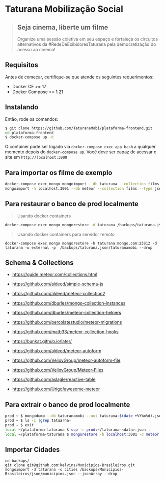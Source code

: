 # Taturana Mobilização Social

> ## Seja cinema, liberte um filme
>
> Organize uma sessão coletiva em seu espaço e fortaleça os circuitos alternativos da #RedeDeExibidoresTaturana pela democratização do acesso ao cinema!

## Requisitos

Antes de começar, certifique-se que atende os seguintes requerimentos:

* Docker CE >= 17
* Docker Compose >= 1.21

## Instalando

Então, rode os comandos:

```bash
$ git clone https://github.com/TaturanaMobi/plataforma-frontend.git
cd plataforma-frontend
$ docker-compose up -d
```

O container pode ser logado via `docker-compose exec app bash` a qualquer momento depois do `docker-compose up`.
Você deve ser capaz de acessar o site em `http://localhost:3000`

## Para importar os filme de exemplo

```bash
docker-compose exec mongo mongoimport --db taturana --collection films --type json --file /backup/taturana-films.json
mongoimport -h localhost:3001 --db meteor --collection films --type json --file ./backup/taturana-films.json
```

## Para restaurar o banco de prod localmente

> Usando docker containers

```bash
docker-compose exec mongo mongorestore -d taturana /backups/taturana.json/taturanamobi --drop
```

> Usando docker containers para servidor remoto

```
docker-compose exec mongo mongorestore -h taturana.mongo.com:23812 -d taturana -u external -p  /backups/taturana.json/taturanamobi --drop
```

## Schema & Collections

* https://guide.meteor.com/collections.html
* https://github.com/aldeed/simple-schema-js
* https://github.com/aldeed/meteor-collection2
* https://github.com/dburles/mongo-collection-instances
* https://github.com/dburles/meteor-collection-helpers
* https://github.com/percolatestudio/meteor-migrations
* https://github.com/matb33/meteor-collection-hooks
* https://bunkat.github.io/later/

* https://github.com/aldeed/meteor-autoform
* https://github.com/VeliovGroup/meteor-autoform-file
* https://github.com/VeliovGroup/Meteor-Files

* https://github.com/aslagle/reactive-table
* https://github.com/Urigo/awesome-meteor

## Para extrair o banco de prod localmente

```bash
prod ~ $ mongodump --db taturanamobi --out taturana-$(date +%Y%m%d).json
prod ~ $ ls -1 |grep tatuarna-
prod ~ $ exit
local ~/plataforma-taturana $ scp -r prod:~/taturana-<data>.json .
local ~/plataforma-taturana $ mongorestore -h localhost:3001 -d meteor taturana-<data>.json/taturanamobi --drop
```


## Importar Cidades

```
cd backups/
git clone git@github.com:kelvins/Municipios-Brasileiros.git
mongoimport -d taturana -c cities /backups/Municipios-Brasileiros/json/municipios.json --jsonArray --drop
```
